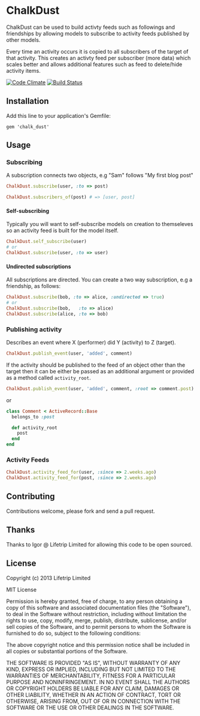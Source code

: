 # ChalkDust

ChalkDust can be used to build activty feeds such as followings and friendships
by allowing models to subscribe to activity feeds published by other models.

Every time an activity occurs it is copied to all subscribers of the target of
that activity. This creates an activty feed per subscriber (more data) which
scales better and allows additional features such as feed to delete/hide
activity items.

[![Code Climate](https://codeclimate.com/github/krisleech/chalk-dust.png)](https://codeclimate.com/github/krisleech/chalk-dust)
[![Build Status](https://travis-ci.org/krisleech/chalk-dust.png)](https://travis-ci.org/krisleech/chalk-dust)

## Installation

Add this line to your application's Gemfile:

    gem 'chalk_dust'

## Usage

### Subscribing

A subscription connects two objects, e.g "Sam" follows "My first blog post"

```ruby
ChalkDust.subscribe(user, :to => post)
```

```ruby
ChalkDust.subscribers_of(post) # => [user, post]
```

#### Self-subscribing

Typically you will want to self-subscribe models on creation to themseleves so
an activity feed is built for the model itself.

```ruby
ChalkDust.self_subscribe(user)
# or
ChalkDust.subscribe(user, :to => user)
```

#### Undirected subscriptions

All subscriptions are directed. You can create a two way subscription, e.g a
friendship, as follows:

```ruby
ChalkDust.subscribe(bob, :to => alice, :undirected => true)
# or
ChalkDust.subscribe(bob,   :to => alice)
ChalkDust.subscribe(alice, :to => bob)
```

### Publishing activity

Describes an event where X (performer) did Y (activity) to Z (target).

```ruby
ChalkDust.publish_event(user, 'added', comment)
```

If the activity should be published to the feed of an object other 
than the target then it can be either be passed as an additional argument or
provided as a method called `activity_root`.

```ruby
ChalkDust.publish_event(user, 'added', comment, :root => comment.post)
```

or

```ruby
class Comment < ActiveRecord::Base
  belongs_to :post

  def activity_root
    post
  end
end
```

### Activity Feeds

```ruby
ChalkDust.activity_feed_for(user, :since => 2.weeks.ago)
ChalkDust.activity_feed_for(post, :since => 2.weeks.ago)
```

## Contributing

Contributions welcome, please fork and send a pull request.

## Thanks

Thanks to Igor @ Lifetrip Limited for allowing this code to be open sourced.

## License

Copyright (c) 2013 Lifetrip Limited

MIT License

Permission is hereby granted, free of charge, to any person obtaining
a copy of this software and associated documentation files (the
"Software"), to deal in the Software without restriction, including
without limitation the rights to use, copy, modify, merge, publish,
distribute, sublicense, and/or sell copies of the Software, and to
permit persons to whom the Software is furnished to do so, subject to
the following conditions:

The above copyright notice and this permission notice shall be
included in all copies or substantial portions of the Software.

THE SOFTWARE IS PROVIDED "AS IS", WITHOUT WARRANTY OF ANY KIND,
EXPRESS OR IMPLIED, INCLUDING BUT NOT LIMITED TO THE WARRANTIES OF
MERCHANTABILITY, FITNESS FOR A PARTICULAR PURPOSE AND
NONINFRINGEMENT. IN NO EVENT SHALL THE AUTHORS OR COPYRIGHT HOLDERS BE
LIABLE FOR ANY CLAIM, DAMAGES OR OTHER LIABILITY, WHETHER IN AN ACTION
OF CONTRACT, TORT OR OTHERWISE, ARISING FROM, OUT OF OR IN CONNECTION
WITH THE SOFTWARE OR THE USE OR OTHER DEALINGS IN THE SOFTWARE.
